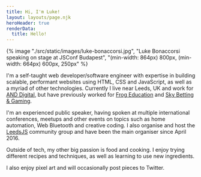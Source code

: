 ```yaml
---
title: Hi, I'm Luke!
layout: layouts/page.njk
heroHeader: true
renderData:
  title: Hello!
---
```

{% image "./src/static/images/luke-bonaccorsi.jpg", "Luke Bonaccorsi speaking on stage at JSConf Budapest", "(min-width: 864px) 800px, (min-width: 664px) 600px, 250px" %}

I'm a self-taught web developer/software engineer with expertise in building scalable, performant websites using HTML, CSS and JavaScript, as well as a myriad of other technologies. Currently I live near Leeds, UK and work for [AND Digital](https://and.digital/), but have previously worked for [Frog Education](https://www.frogeducation.com/) and [Sky Betting & Gaming](https://www.skybetcareers.com/).

I'm an experienced public speaker, having spoken at multiple international conferences, meetups and other events on topics such as home automation, Web Bluetooth and creative coding. I also organise and host the [LeedsJS](https://leedsjs.com) community group and have been the main organiser since April 2016.

Outside of tech, my other big passion is food and cooking. I enjoy trying different recipes and techniques, as well as learning to use new ingredients.

I also enjoy pixel art and will occasionally post pieces to Twitter.
